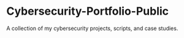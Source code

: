 # Cybersecurity-Portfolio-Public
A collection of my cybersecurity projects, scripts, and case studies.
